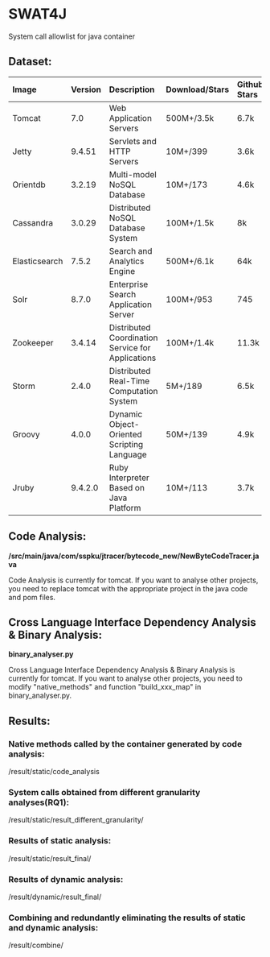 # SWAT4J
System call allowlist for java container

## Dataset:
| Image | Version | Description | Download/Stars | Github Stars | Image Size |
| :-----| :-----| :-----| :-----| :-----| :-----|
| Tomcat | 7.0 | Web Application Servers | 500M+/3.5k | 6.7k | 382M |
| Jetty | 9.4.51 | Servlets and HTTP Servers | 10M+/399 | 3.6k | 378M |
| Orientdb | 3.2.19 | Multi-model NoSQL Database | 10M+/173 | 4.6k | 358M |
| Cassandra | 3.0.29 | Distributed NoSQL Database System | 100M+/1.5k | 8k | 296M |
| Elasticsearch | 7.5.2 | Search and Analytics Engine | 500M+/6.1k | 64k | 779M |
| Solr | 8.7.0 | Enterprise Search Application Server | 100M+/953 | 745 | 543M |
| Zookeeper | 3.4.14 | Distributed Coordination Service for Applications | 100M+/1.4k | 11.3k | 260M |
| Storm | 2.4.0 | Distributed Real-Time Computation System | 5M+/189 | 6.5k | 668M |
| Groovy | 4.0.0 | Dynamic Object-Oriented Scripting Language | 50M+/139 | 4.9k | 362M |
| Jruby | 9.4.2.0 | Ruby Interpreter Based on Java Platform | 10M+/113 | 3.7k | 299M |


## Code Analysis:
**/src/main/java/com/sspku/jtracer/bytecode_new/NewByteCodeTracer.java**

Code Analysis is currently for tomcat.
If you want to analyse other projects, you need to replace tomcat with the appropriate project in the java code and pom files.


## Cross Language Interface Dependency Analysis & Binary Analysis:
**binary_analyser.py**

Cross Language Interface Dependency Analysis & Binary Analysis is currently for tomcat. 
If you want to analyse other projects, you need to modify "native_methods" and function "build_xxx_map" in binary_analyser.py.

## Results:
  ### Native methods called by the container generated by code analysis:
  /result/static/code_analysis

  ### System calls obtained from different granularity analyses(RQ1):
  /result/static/result_different_granularity/

  ### Results of static analysis:
  /result/static/result_final/

  ### Results of dynamic analysis:
  /result/dynamic/result_final/

  ### Combining and redundantly eliminating the results of static and dynamic analysis:
  /result/combine/

  
         
